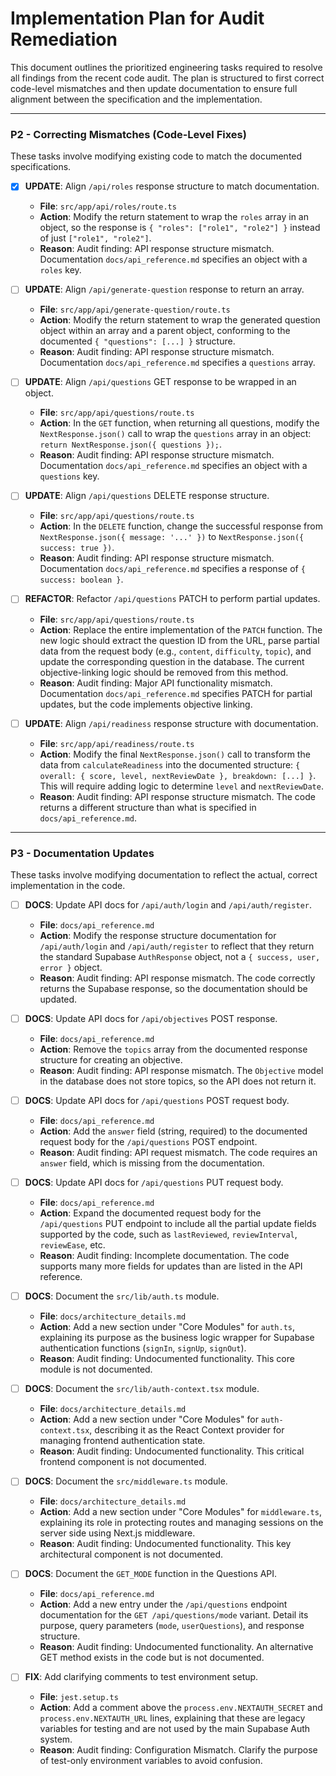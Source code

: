 # Implementation Plan for Audit Remediation

This document outlines the prioritized engineering tasks required to resolve all findings from the recent code audit. The plan is structured to first correct code-level mismatches and then update documentation to ensure full alignment between the specification and the implementation.

---

### P2 - Correcting Mismatches (Code-Level Fixes)

These tasks involve modifying existing code to match the documented specifications.

- [x] **UPDATE**: Align `/api/roles` response structure to match documentation.
    - **File**: `src/app/api/roles/route.ts`
    - **Action**: Modify the return statement to wrap the `roles` array in an object, so the response is `{ "roles": ["role1", "role2"] }` instead of just `["role1", "role2"]`.
    - **Reason**: Audit finding: API response structure mismatch. Documentation `docs/api_reference.md` specifies an object with a `roles` key.

- [ ] **UPDATE**: Align `/api/generate-question` response to return an array.
    - **File**: `src/app/api/generate-question/route.ts`
    - **Action**: Modify the return statement to wrap the generated question object within an array and a parent object, conforming to the documented `{ "questions": [...] }` structure.
    - **Reason**: Audit finding: API response structure mismatch. Documentation `docs/api_reference.md` specifies a `questions` array.

- [ ] **UPDATE**: Align `/api/questions` GET response to be wrapped in an object.
    - **File**: `src/app/api/questions/route.ts`
    - **Action**: In the `GET` function, when returning all questions, modify the `NextResponse.json()` call to wrap the `questions` array in an object: `return NextResponse.json({ questions });`.
    - **Reason**: Audit finding: API response structure mismatch. Documentation `docs/api_reference.md` specifies an object with a `questions` key.

- [ ] **UPDATE**: Align `/api/questions` DELETE response structure.
    - **File**: `src/app/api/questions/route.ts`
    - **Action**: In the `DELETE` function, change the successful response from `NextResponse.json({ message: '...' })` to `NextResponse.json({ success: true })`.
    - **Reason**: Audit finding: API response structure mismatch. Documentation `docs/api_reference.md` specifies a response of `{ success: boolean }`.

- [ ] **REFACTOR**: Refactor `/api/questions` PATCH to perform partial updates.
    - **File**: `src/app/api/questions/route.ts`
    - **Action**: Replace the entire implementation of the `PATCH` function. The new logic should extract the question ID from the URL, parse partial data from the request body (e.g., `content`, `difficulty`, `topic`), and update the corresponding question in the database. The current objective-linking logic should be removed from this method.
    - **Reason**: Audit finding: Major API functionality mismatch. Documentation `docs/api_reference.md` specifies PATCH for partial updates, but the code implements objective linking.

- [ ] **UPDATE**: Align `/api/readiness` response structure with documentation.
    - **File**: `src/app/api/readiness/route.ts`
    - **Action**: Modify the final `NextResponse.json()` call to transform the data from `calculateReadiness` into the documented structure: `{ overall: { score, level, nextReviewDate }, breakdown: [...] }`. This will require adding logic to determine `level` and `nextReviewDate`.
    - **Reason**: Audit finding: API response structure mismatch. The code returns a different structure than what is specified in `docs/api_reference.md`.

---

### P3 - Documentation Updates

These tasks involve modifying documentation to reflect the actual, correct implementation in the code.

- [ ] **DOCS**: Update API docs for `/api/auth/login` and `/api/auth/register`.
    - **File**: `docs/api_reference.md`
    - **Action**: Modify the response structure documentation for `/api/auth/login` and `/api/auth/register` to reflect that they return the standard Supabase `AuthResponse` object, not a `{ success, user, error }` object.
    - **Reason**: Audit finding: API response mismatch. The code correctly returns the Supabase response, so the documentation should be updated.

- [ ] **DOCS**: Update API docs for `/api/objectives` POST response.
    - **File**: `docs/api_reference.md`
    - **Action**: Remove the `topics` array from the documented response structure for creating an objective.
    - **Reason**: Audit finding: API response mismatch. The `Objective` model in the database does not store topics, so the API does not return it.

- [ ] **DOCS**: Update API docs for `/api/questions` POST request body.
    - **File**: `docs/api_reference.md`
    - **Action**: Add the `answer` field (string, required) to the documented request body for the `/api/questions` POST endpoint.
    - **Reason**: Audit finding: API request mismatch. The code requires an `answer` field, which is missing from the documentation.

- [ ] **DOCS**: Update API docs for `/api/questions` PUT request body.
    - **File**: `docs/api_reference.md`
    - **Action**: Expand the documented request body for the `/api/questions` PUT endpoint to include all the partial update fields supported by the code, such as `lastReviewed`, `reviewInterval`, `reviewEase`, etc.
    - **Reason**: Audit finding: Incomplete documentation. The code supports many more fields for updates than are listed in the API reference.

- [ ] **DOCS**: Document the `src/lib/auth.ts` module.
    - **File**: `docs/architecture_details.md`
    - **Action**: Add a new section under "Core Modules" for `auth.ts`, explaining its purpose as the business logic wrapper for Supabase authentication functions (`signIn`, `signUp`, `signOut`).
    - **Reason**: Audit finding: Undocumented functionality. This core module is not documented.

- [ ] **DOCS**: Document the `src/lib/auth-context.tsx` module.
    - **File**: `docs/architecture_details.md`
    - **Action**: Add a new section under "Core Modules" for `auth-context.tsx`, describing it as the React Context provider for managing frontend authentication state.
    - **Reason**: Audit finding: Undocumented functionality. This critical frontend component is not documented.

- [ ] **DOCS**: Document the `src/middleware.ts` module.
    - **File**: `docs/architecture_details.md`
    - **Action**: Add a new section under "Core Modules" for `middleware.ts`, explaining its role in protecting routes and managing sessions on the server side using Next.js middleware.
    - **Reason**: Audit finding: Undocumented functionality. This key architectural component is not documented.

- [ ] **DOCS**: Document the `GET_MODE` function in the Questions API.
    - **File**: `docs/api_reference.md`
    - **Action**: Add a new entry under the `/api/questions` endpoint documentation for the `GET /api/questions/mode` variant. Detail its purpose, query parameters (`mode`, `userQuestions`), and response structure.
    - **Reason**: Audit finding: Undocumented functionality. An alternative GET method exists in the code but is not documented.

- [ ] **FIX**: Add clarifying comments to test environment setup.
    - **File**: `jest.setup.ts`
    - **Action**: Add a comment above the `process.env.NEXTAUTH_SECRET` and `process.env.NEXTAUTH_URL` lines, explaining that these are legacy variables for testing and are not used by the main Supabase Auth system.
    - **Reason**: Audit finding: Configuration Mismatch. Clarify the purpose of test-only environment variables to avoid confusion.